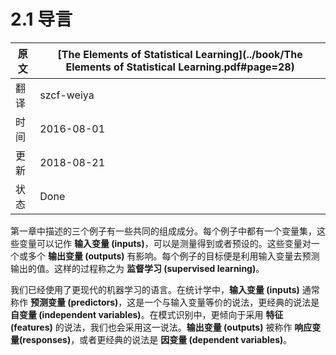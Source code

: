 # 2.1 导言

原文     | [The Elements of Statistical Learning](../book/The Elements of Statistical Learning.pdf#page=28)
      ---|---
翻译     | szcf-weiya
时间     | 2016-08-01
更新 | 2018-08-21
状态 | Done

第一章中描述的三个例子有一些共同的组成成分。每个例子中都有一个变量集，这些变量可以记作 **输入变量 (inputs)**，可以是测量得到或者预设的。这些变量对一个或多个 **输出变量 (outputs)** 有影响。每个例子的目标便是利用输入变量去预测输出的值。这样的过程称之为 **监督学习 (supervised learning)**。

我们已经使用了更现代的机器学习的语言。在统计学中，**输入变量 (inputs)** 通常称作 **预测变量 (predictors)**，这是一个与输入变量等价的说法，更经典的说法是 **自变量 (independent variables)**。在模式识别中，更倾向于采用 **特征 (features)** 的说法，我们也会采用这一说法。**输出变量 (outputs)** 被称作 **响应变量(responses)**，或者更经典的说法是 **因变量 (dependent variables)**。
